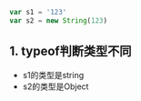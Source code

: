 ```javascript
var s1 = '123'
var s2 = new String(123)
```
## 1. typeof判断类型不同
- s1的类型是string
- s2的类型是Object